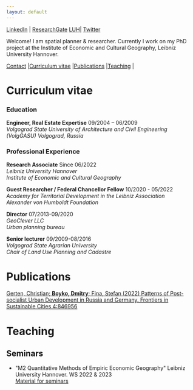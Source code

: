 ```yaml
---
layout: default
---
```


[LinkedIn](https://de.linkedin.com/in/dmitry-boyko-02046896) |
[ResearchGate](https://www.researchgate.net/profile/Dmitry-Boyko)
[LUH](https://www.iwkg.uni-hannover.de/de/dmitry-boyko)|
[Twitter](https://twitter.com/dm_boyko)

Welcome! I am spatial planner & researcher. Currently I work on my PhD project at the Institute of Economic and Cultural Geography, Leibniz University Hannover.  

[Contact](https://www.iwkg.uni-hannover.de/de/dmitry-boyko) |[Curriculum vitae](#curriculum-vitae) |[Publications](#publications) |[Teaching](#teaching) |

# Curriculum vitae

### Education

**Engineer, Real Estate Expertise** 09/2004 – 06/2009 <br>
*Volgograd State University of Architecture and Civil Engineering (VolgGASU) Volgograd, Russia* <br>


### Professional Experience

**Research Associate** Since 06/2022 <br>
*Leibniz University Hannover* <br>
*Institute of Economic and Cultural Geography*  <br>

**Guest Researcher / Federal Chancellor Fellow** 10/2020 - 05/2022 <br>
*Academy for Territorial Development in the Leibniz Association* <br>
*Alexander von Humboldt Foundation*  <br>

**Director** 07/2013-09/2020 <br>
*GeoClever LLC* <br>
*Urban planning bureau*<br>

**Senior lecturer** 09/2009-08/2016 <br>
*Volgograd State Agrarian University* <br>
*Chair of Land Use Planning and Cadastre* <br>


# Publications

[Gerten, Christian; **Boyko, Dmitry**; Fina, Stefan (2022) Patterns of Post-socialist Urban Development in Russia and Germany. Frontiers in Sustainable Cities 4:846956](https://www.frontiersin.org/articles/10.3389/frsc.2022.846956/full)


# Teaching


## Seminars

- "M2 Quantitative Methods of Empiric Economic Geography" Leibniz University Hannover. WS 2022 & 2023    
[Material for seminars](m2-r-course/r-course.md)

